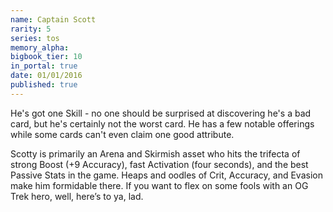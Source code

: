```yaml
---
name: Captain Scott
rarity: 5
series: tos
memory_alpha:
bigbook_tier: 10
in_portal: true
date: 01/01/2016
published: true
---
```


He's got one Skill - no one should be surprised at discovering he's a bad card, but he's certainly not the worst card. He has a few notable offerings while some cards can't even claim one good attribute.

Scotty is primarily an Arena and Skirmish asset who hits the trifecta of strong Boost (+9 Accuracy), fast Activation (four seconds), and the best Passive Stats in the game. Heaps and oodles of Crit, Accuracy, and Evasion make him formidable there. If you want to flex on some fools with an OG Trek hero, well, here’s to ya, lad.

